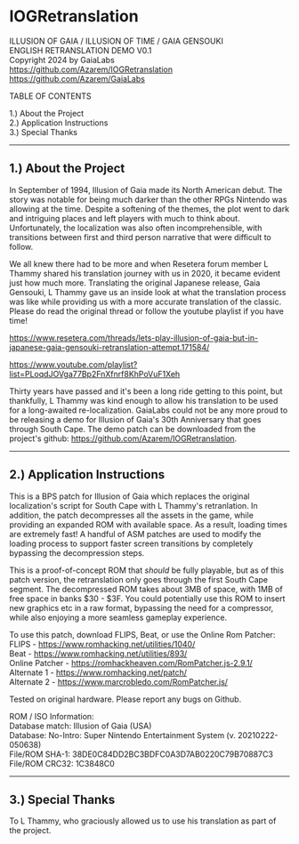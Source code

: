 # IOGRetranslation

ILLUSION OF GAIA / ILLUSION OF TIME / GAIA GENSOUKI</br>
ENGLISH RETRANSLATION DEMO V0.1</br>
Copyright 2024 by GaiaLabs</br>
https://github.com/Azarem/IOGRetranslation</br>
https://github.com/Azarem/GaiaLabs</br>

TABLE OF CONTENTS

1.) About the Project</br>
2.) Application Instructions</br>
3.) Special Thanks


---------------------
1.) About the Project
---------------------

In September of 1994, Illusion of Gaia made its North American debut. The story was notable for being much darker than the other RPGs Nintendo was allowing at the time. Despite a softening of the themes, the plot went to dark and intriguing places and left players with much to think about. Unfortunately, the localization was also often incomprehensible, with transitions between first and third person narrative that were difficult to follow. 

We all knew there had to be more and when Resetera forum member L Thammy shared his translation journey with us in 2020, it became evident just how much more. Translating the original Japanese release, Gaia Gensouki, L Thammy gave us an inside look at what the translation process was like while providing us with a more accurate translation of the classic. Please do read the original thread or follow the youtube playlist if you have time!

https://www.resetera.com/threads/lets-play-illusion-of-gaia-but-in-japanese-gaia-gensouki-retranslation-attempt.171584/

https://www.youtube.com/playlist?list=PLoqdJOVga77Bp2FnXfnrf8KhPoVuF1Xeh

Thirty years have passed and it's been a long ride getting to this point, but thankfully, L Thammy was kind enough to allow his translation to be used for a long-awaited re-localization. GaiaLabs could not be any more proud to be releasing a demo for Illusion of Gaia's 30th Anniversary that goes through South Cape. The demo patch can be downloaded from the project's github: https://github.com/Azarem/IOGRetranslation.


----------------------------
2.) Application Instructions
----------------------------

This is a BPS patch for Illusion of Gaia which replaces the original localization's script for South Cape with L Thammy's retranlation. In addition, the patch decompresses all the assets in the game, while providing an expanded ROM with available space. As a result, loading times are extremely fast! A handful of ASM patches are used to modify the loading process to support faster screen transitions by completely bypassing the decompression steps.

This is a proof-of-concept ROM that *should* be fully playable, but as of this patch version, the retranslation only goes through the first South Cape segment. The decompressed ROM takes about 3MB of space, with 1MB of free space in banks $30 - $3F. You could potentially use this ROM to insert new graphics etc in a raw format, bypassing the need for a compressor, while also enjoying a more seamless gameplay experience.

To use this patch, download FLIPS, Beat, or use the Online Rom Patcher:</br>
FLIPS - https://www.romhacking.net/utilities/1040/</br>
Beat - https://www.romhacking.net/utilities/893/</br>
Online Patcher - https://romhackheaven.com/RomPatcher.js-2.9.1/</br>
Alternate 1 - https://www.romhacking.net/patch/</br>
Alternate 2 - https://www.marcrobledo.com/RomPatcher.js/

Tested on original hardware. Please report any bugs on Github.

ROM / ISO Information:</br>
Database match: Illusion of Gaia (USA)</br>
Database: No-Intro: Super Nintendo Entertainment System (v. 20210222-050638)</br>
File/ROM SHA-1: 38DE0C84DD2BC3BDFC0A3D7AB0220C79B70887C3</br>
File/ROM CRC32: 1C3848C0


------------------
3.) Special Thanks
------------------

To L Thammy, who graciously allowed us to use his translation as part of the project.
